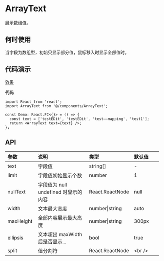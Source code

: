 # ArrayText

展示数组值。

## 何时使用

当字段为数组型，初始只显示部分值，鼠标移入时显示全部值时。

## 代码演示

[效果](https://durian-test.hjgpscm.com/setting/user)

**代码**

```tsx
import React from 'react';
import ArrayText from '@/components/ArrayText';

const Demo: React.FC<{}> = () => {
  const text = ['testEDit', 'testEDit', 'test——mapping', 'test1'];
  return <ArrayText text={text} />;
};
```

## API

<style>
table {
  table-layout: fixed;
  width: 100%;
}
table th {
  text-align: left
}
table th:first-of-type {
  width: 20%;
}
table th:nth-of-type(2) {
  width: 40%;
}
table th:nth-of-type(3) {
  width: 20%;
}
table th:nth-of-type(4) {
  width: 40%;
}
</style>

| 参数      | 说明                                 | 类型            | 默认值  |
| --------- | ------------------------------------ | --------------- | ------- |
| text      | 字段值                               | string[]        | -       |
| limit     | 字段值初始显示个数                   | number          | 1       |
| nullText  | 字段值为 null undefined 时显示的内容 | React.ReactNode | null    |
| width     | 文本最大宽度                         | number\|string  | auto    |
| maxHeight | 全部内容展示最大高度                 | number\|string  | 300px   |
| ellipsis  | 文本超出 maxWidth 后是否显示...      | bool            | true    |
| split     | 值分割符                             | React.ReactNode | \<br /> |
